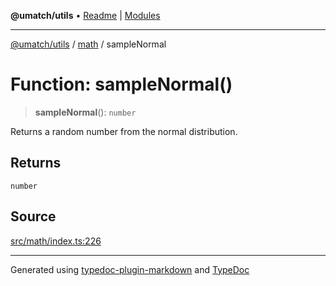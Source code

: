 **@umatch/utils** • [Readme](../../index.md) \| [Modules](../../modules.md)

***

[@umatch/utils](../../modules.md) / [math](../index.md) / sampleNormal

# Function: sampleNormal()

> **sampleNormal**(): `number`

Returns a random number from the normal distribution.

## Returns

`number`

## Source

[src/math/index.ts:226](https://github.com/umatch-oficial/utils/blob/6e00801/src/math/index.ts#L226)

***

Generated using [typedoc-plugin-markdown](https://www.npmjs.com/package/typedoc-plugin-markdown) and [TypeDoc](https://typedoc.org/)
